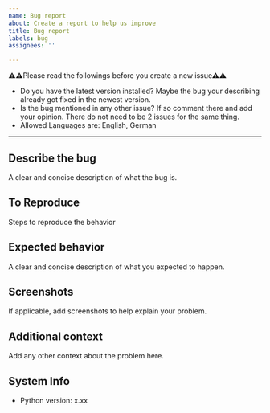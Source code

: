 ```yaml
---
name: Bug report
about: Create a report to help us improve
title: Bug report
labels: bug
assignees: ''

---
```


⚠⚠Please read the followings before you create a new issue⚠⚠
- Do you have the latest version installed? Maybe the bug your describing already got fixed in the newest version.
- Is the bug mentioned in any other issue? If so comment there and add your opinion. There do not need to be 2 issues for the same thing.
- Allowed Languages are: English, German

---

## Describe the bug
A clear and concise description of what the bug is.

## To Reproduce
Steps to reproduce the behavior

## Expected behavior
A clear and concise description of what you expected to happen.

## Screenshots
If applicable, add screenshots to help explain your problem.

## Additional context
Add any other context about the problem here.

## System Info
- Python version: x.xx
